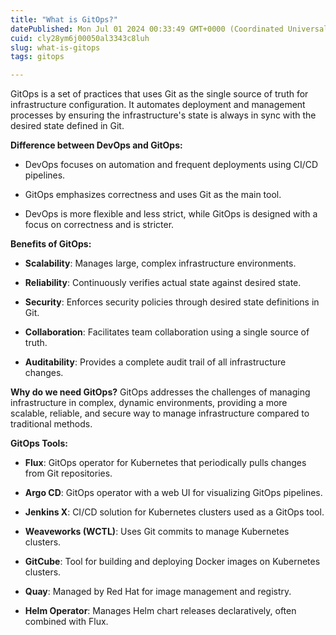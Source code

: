 ```yaml
---
title: "What is GitOps?"
datePublished: Mon Jul 01 2024 00:33:49 GMT+0000 (Coordinated Universal Time)
cuid: cly28ym6j00050al3343c8luh
slug: what-is-gitops
tags: gitops

---
```


GitOps is a set of practices that uses Git as the single source of truth for infrastructure configuration. It automates deployment and management processes by ensuring the infrastructure's state is always in sync with the desired state defined in Git.

**Difference between DevOps and GitOps:**

* DevOps focuses on automation and frequent deployments using CI/CD pipelines.
    
* GitOps emphasizes correctness and uses Git as the main tool.
    
* DevOps is more flexible and less strict, while GitOps is designed with a focus on correctness and is stricter.
    

**Benefits of GitOps:**

* **Scalability**: Manages large, complex infrastructure environments.
    
* **Reliability**: Continuously verifies actual state against desired state.
    
* **Security**: Enforces security policies through desired state definitions in Git.
    
* **Collaboration**: Facilitates team collaboration using a single source of truth.
    
* **Auditability**: Provides a complete audit trail of all infrastructure changes.
    

**Why do we need GitOps?** GitOps addresses the challenges of managing infrastructure in complex, dynamic environments, providing a more scalable, reliable, and secure way to manage infrastructure compared to traditional methods.

**GitOps Tools:**

* **Flux**: GitOps operator for Kubernetes that periodically pulls changes from Git repositories.
    
* **Argo CD**: GitOps operator with a web UI for visualizing GitOps pipelines.
    
* **Jenkins X**: CI/CD solution for Kubernetes clusters used as a GitOps tool.
    
* **Weaveworks (WCTL)**: Uses Git commits to manage Kubernetes clusters.
    
* **GitCube**: Tool for building and deploying Docker images on Kubernetes clusters.
    
* **Quay**: Managed by Red Hat for image management and registry.
    
* **Helm Operator**: Manages Helm chart releases declaratively, often combined with Flux.